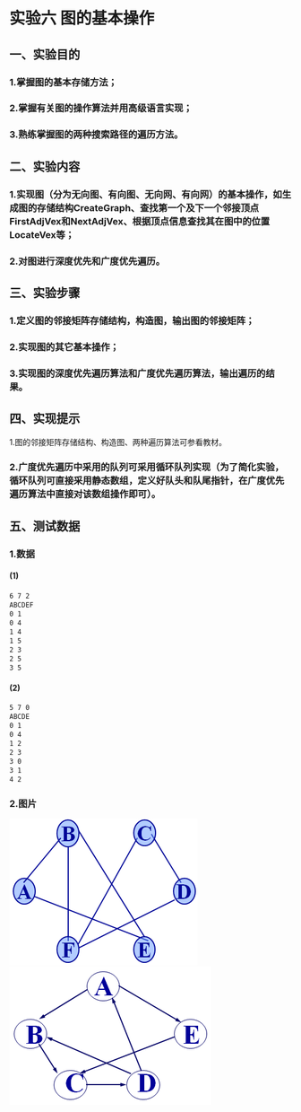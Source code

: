 # 实验六 图的基本操作
## 一、实验目的
### 1.掌握图的基本存储方法；
### 2.掌握有关图的操作算法并用高级语言实现；
### 3.熟练掌握图的两种搜索路径的遍历方法。
## 二、实验内容
### 1.实现图（分为无向图、有向图、无向网、有向网）的基本操作，如生成图的存储结构CreateGraph、查找第一个及下一个邻接顶点FirstAdjVex和NextAdjVex、根据顶点信息查找其在图中的位置LocateVex等；
### 2.对图进行深度优先和广度优先遍历。
## 三、实验步骤
### 1.定义图的邻接矩阵存储结构，构造图，输出图的邻接矩阵；
### 2.实现图的其它基本操作；
### 3.实现图的深度优先遍历算法和广度优先遍历算法，输出遍历的结果。
## 四、实现提示
1.图的邻接矩阵存储结构、构造图、两种遍历算法可参看教材。
### 2.广度优先遍历中采用的队列可采用循环队列实现（为了简化实验，循环队列可直接采用静态数组，定义好队头和队尾指针，在广度优先遍历算法中直接对该数组操作即可）。
## 五、测试数据
### 1.数据
#### (1)
```
6 7 2
ABCDEF
0 1
0 4
1 4
1 5
2 3
2 5
3 5
```
#### (2)
```
5 7 0
ABCDE
0 1
0 4
1 2
2 3
3 0
3 1
4 2
```
### 2.图片
![figure1](/LessonSix/pic/pic1.png)
![figure2](/LessonSix/pic/pic2.png)
